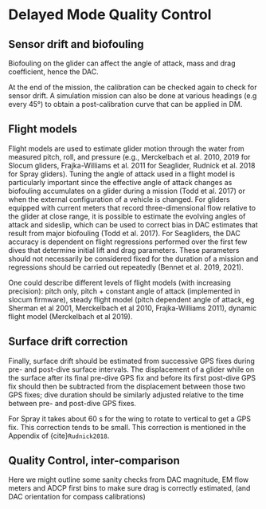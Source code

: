 # Delayed Mode Quality Control

## Sensor drift and biofouling
Biofouling on the glider can affect the angle of attack, mass and drag coefficient, hence the DAC.

At the end of the mission, the calibration can be checked again to check for sensor drift. 
A simulation mission can also be done at various headings (e.g every 45°) to obtain a post-calibration curve that can be applied in DM.

## Flight models
Flight models are used to estimate glider motion through the water from measured pitch, roll, and pressure (e.g., Merckelbach et al. 2010, 2019 for Slocum gliders, Frajka-Williams et al. 2011 for Seaglider, Rudnick et al. 2018 for Spray gliders). 
Tuning the angle of attack used in a flight model is particularly important since the effective angle of attack changes as biofouling accumulates on a glider during a mission (Todd et al. 2017) or when the external configuration of a vehicle is changed. 
For gliders equipped with current meters that record three-dimensional flow relative to the glider at close range, it is possible to estimate the evolving angles of attack and sideslip, which can be used to correct bias in DAC estimates that result from major biofouling (Todd et al. 2017). 
For Seagliders, the DAC accuracy is dependent on flight regressions performed over the first few dives that determine initial lift and drag parameters. 
These parameters should not necessarily be considered fixed for the duration of a mission and regressions should be carried out repeatedly (Bennet et al. 2019, 2021).

One could describe different levels of flight models (with increasing precision): pitch only, pitch + constant angle of attack (implemented in slocum firmware), steady flight model (pitch dependent angle of attack, eg Sherman et al 2001, Merckelbach et al 2010, Frajka-Williams 2011), dynamic flight model (Merckelbach et al 2019).

## Surface drift correction
Finally, surface drift should be estimated from successive GPS fixes during pre- and post-dive surface intervals. 
The displacement of a glider while on the surface after its final pre-dive GPS fix and before its first post-dive GPS fix should then be subtracted from the displacement between those two GPS fixes; dive duration should be similarly adjusted relative to the time between pre- and post-dive GPS fixes.

For Spray it takes about  60 s for the wing to rotate to vertical to get a GPS fix. 
This correction tends to be small. 
This correction is mentioned in the Appendix of {cite}`Rudnick2018`.

## Quality Control, inter-comparison
Here we might outline some sanity checks from DAC magnitude, EM flow meters and ADCP first bins to make sure drag is correctly estimated, (and DAC orientation for compass calibrations)

